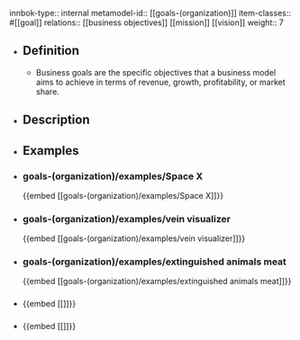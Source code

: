 innbok-type:: internal
metamodel-id:: [[goals-(organization)]]
item-classes:: #[[goal]]
relations:: [[business objectives]] [[mission]] [[vision]]
weight:: 7

- ## Definition
  - Business goals are the specific objectives that a business model aims to achieve in terms of revenue, growth, profitability, or market share.
- ## Description
- ## Examples
- ### goals-(organization)/examples/Space X
  {{embed [[goals-(organization)/examples/Space X]]}}
- ### goals-(organization)/examples/vein visualizer
  {{embed [[goals-(organization)/examples/vein visualizer]]}}
- ### goals-(organization)/examples/extinguished animals meat
  {{embed [[goals-(organization)/examples/extinguished animals meat]]}}
- ### 
  {{embed [[]]}}
- ### 
  {{embed [[]]}}


